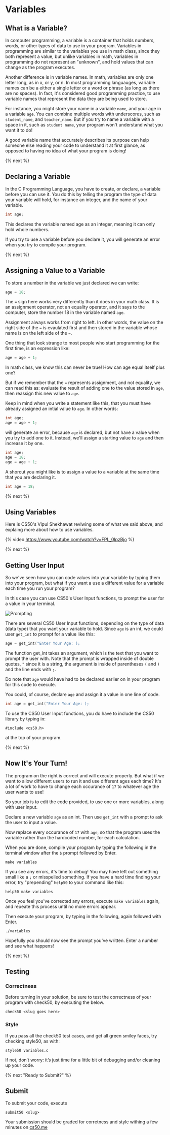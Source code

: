 # Variables

## What is a Variable?
In computer programming, a variable is a container that holds numbers, words, or other types of data to use in your program. Variables in programming are similar to the variables you use in math class, since they both represent a value, but unlike variables in math, variables in programming do not represent an "unknown", and hold values that can change as the program executes.

Another difference is in variable names. In math, variables are only one letter long, as in x, or y, or n. In most programming languauges, variable names can be a either a single letter or a word or phrase (as long as there are no spaces). In fact, it's considered good programming practice, to use variable names that represent the data they are being used to store. 

For instance, you might store your name in a variable `name`, and your age in a variable `age`. You can combine multiple words with underscores, such as `student_name`, and `teacher_name`. But if you try to name a variable with a space in it, such as `student name`, your program won't understand what you want it to do!

A good variable name that accurately describes its purpose can help someone else reading your code to understand it at first glance, as opposed to having no idea of what your program is doing!

{% next %}

## Declaring a Variable
In the C Programming Language, you have to create, or declare, a variable before you can use it. You do this by telling the program the type of data your variable will hold, for instance an integer, and the name of your variable. 

```c
int age;
```

This declares the variable named age as an integer, meaning it can only hold whole numbers.

If you try to use a variable before you declare it, you will generate an error when you try to compile your program. 

{% next %}

## Assigning a Value to a Variable

To store a number in the variable we just declared we can write:

```c
age = 18;
```
The `=` sign here works very differently than it does in your math class. It is an assignment operator, not an equality operator, and it says to the computer, store the number 18 in the variable named `age`.

Assignment always works from right to left. In other words, the value on the right side of the `=` is evaulated first and then stored in the variable whose name is on the left side of the `=`.

One thing that look strange to most people who start programming for the first time, is an expression like:

```c
age = age + 1;
```

In math class, we know this can never be true! How can age equal itself plus one?

But if we remember that the `=` represents assignment, and not equality, we can read this as: evaluate the result of adding one to the value stored in `age`, then reassign this new value to `age`. 

Keep in mind when you write a statement like this, that you must have already assigned an intial value to `age`. In other words:

```c
int age;
age = age + 1;
```

will generate an error, because `age` is declared, but not have a value when you try to add one to it. Instead, we'll assign a starting value to `age` and then increase it by one.

```c
int age;
age = 18;
age = age + 1;
```

A shorcut you might like is to assign a value to a variable at the same time that you are declaring it.

```c
int age = 18;
```

{% next %}

## Using Variables

Here is CS50's Vipul Shekhawat reviwing some of what we said above, and explaing more about how to use variables.

{% video https://www.youtube.com/watch?v=FPL_0lpzBjo %}

{% next %}

## Getting User Input

So we've seen how you can code values into your variable by typing them into your program, but what if you want a use a different value for a variable each time you run your program?

In this case you can use CS50's User Input functions, to prompt the user for a value in your terminal.

![Prompting](http://labs.cs50nestm.net/userInput.gif)

There are several CS50 User Input functions, depending on the type of data (data type) that you want your variable to hold. Since `age` is an int, we could user `get_int` to prompt for a value like this:

```c
age = get_int("Enter Your Age: );
```

The function get_int takes an argument, which is the text that you want to prompt the user with. Note that the prompt is wrapped inside of double quotes, `"` since it is a string, the argument is inside of parentheses `(` and `)` and the line ends with `;`.

Do note that `age` would have had to be declared earlier on in your program for this code to execute. 

You could, of course, declare `age` and assign it a value in one line of code.

```c
int age = get_int("Enter Your Age: );
```

To use the CS50 User Input functions, you do have to include the CS50 library by typing in: 

```
#include <cs50.h>
```

at the top of your program.

{% next %}

## Now It's Your Turn!

The program on the right is correct and will execute properly. But what if we want to allow different users to run it and use different ages each time? It's a lot of work to have to change each occurance of `17` to whatever age the user wants to use!

So your job is to edit the code provided, to use one or more variables, along with user input.

Declare a new variable `age` as an int. Then use `get_int` with a prompt to ask the user to input a value.

Now replace every occurance of `17` with `age`, so that the program uses the variable rather than the hardcoded number, for each calculation.

When you are done, compile your program by typing the following in the terminal window after the `$` prompt followed by Enter.

```
make variables
```

If you see any errors, it's time to debug! You may have left out something small like a `;` or misspelled something. If you have a hard time finding your error, try "prepending" `help50` to your command like this:

```
help50 make variables
```

Once you feel you've corrected any errors, execute `make variables` again, and repeate this process until no more errors appear.

Then execute your program, by typing in the following, again followed with Enter.

```
./variables
```

Hopefully you should now see the prompt you've written. Enter a number and see what happens!

{% next %}

## Testing

### Correctness

Before turning in your solution, be sure to test the correctness of your program with check50, by executing the below.

```
check50 <slug goes here>
``` 
  
### Style

If you pass all the check50 test cases, and get all green smiley faces, try checking style50, as with:

```
style50 variables.c
```

If not, don’t worry: it’s just time for a little bit of debugging and/or cleaning up your code.

{% next "Ready to Submit?" %}

## Submit

To submit your code, execute

```
submit50 <slug>
```

Your submission should be graded for corretness and style withing a few minutes on [cs50.me](https://cs50.me/)
